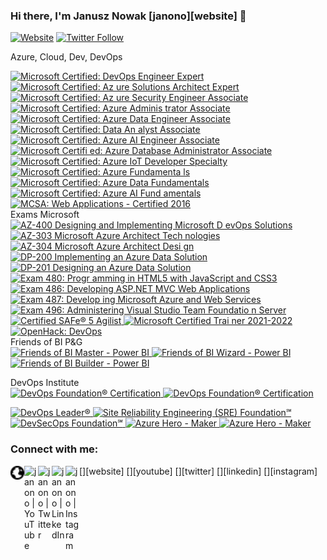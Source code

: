 ### Hi there, I'm Janusz Nowak [janono][website] 👋

[![Website](https://img.shields.io/website?label=blog.janono.pl&style=for-the-badge&url=https%3A%2F%2Fblog.janono.pl)](https://blog.janono.pl)
[![Twitter Follow](https://img.shields.io/twitter/follow/jnowwwak?color=1DA1F2&logo=twitter&style=for-the-badge)](https://twitter.com/intent/follow?original_referer=https%3A%2F%2Fgithub.com%2Fjanusznowak&screen_name=jnowwwak)

<div>

Azure, Cloud, Dev, DevOps
<br>

<a href="https://www.credly.com/badges/ca33f668-2a52-4572-8151-d1179d10ebd7" title="Microsoft Certified: DevOps Engineer Expert">
    <img src="https://images.credly.com/size/600x600/images/c3ab66f8-5d59-4afa-a6c2-0ba30a1989ca/CERT-Expert-DevOps-Engineer-600x600.png" width="140" alt="Microsoft Certified: DevOps 
Engineer Expert"/>
</a>
<a href="https://www.credly.com/badges/e2ac5d12-235d-45f9-80df-2a42740b3f1b" title="Microsoft Certified: Azure Solutions Architect Expert">
    <img src="https://images.credly.com/size/600x600/images/987adb7e-49be-4e24-b67e-55986bd3fe66/azure-solutions-architect-expert-600x600.png" width="140" alt="Microsoft Certified: Az
ure Solutions Architect Expert"/>
</a>
<a href="https://www.credly.com/badges/205c5f21-d69a-4b8e-b16e-01fc4cef3e6d" title="Microsoft Certified: Azure Security Engineer Associate">
    <img src="https://images.credly.com/size/600x600/images/1ad16b6f-2c71-4a2e-ae74-ec69c4766039/azure-security-engineer-associate600x600.png" width="140" alt="Microsoft Certified: Az
ure Security Engineer Associate"/>
</a>


<a href="https://www.credly.com/badges/e7e9f2ea-1f7c-4b8c-988a-80c3689ffd62" title="Microsoft Certified: Azure Administrator Associate">
    <img src="https://images.credly.com/size/600x600/images/35d18649-95c6-4c78-b07a-cfc1362318f3/azure-administrator-associate.png" width="140" alt="Microsoft Certified: Azure Adminis
trator Associate"/>
</a>

<a href="https://www.credly.com/badges/ca891c5b-73ce-49ff-8bf2-eef94445a97f" title="Microsoft Certified: Azure Data Engineer Associate">
    <img src="https://images.credly.com/size/600x600/images/61542181-0e8d-496c-a17c-3d4bf590eda1/azure-data-engineer-associate-600x600.png" width="140" alt="Microsoft Certified: Azure
 Data Engineer Associate"/>
</a>
<a href="https://www.credly.com/badges/dcd5f342-d269-4f96-93f8-296c3b983662" title="Microsoft Certified: Data Analyst Associate">
    <img src="https://images.credly.com/size/600x600/images/5cc4fa32-c08f-43c5-ae31-3184e172ad34/CERT-Associate-Data-Analyst-600x600.png" width="140" alt="Microsoft Certified: Data An
alyst Associate"/>
</a>
<a href="https://www.credly.com/badges/92e03c54-3999-4757-9811-4bf7b6fb7c48" title="Microsoft Certified: Azure AI Engineer Associate">
    <img src="https://images.credly.com/size/600x600/images/1fab226c-0e60-4b45-9853-1905a4b6853a/azure-ai-engineer-600x600.png" width="140" alt="Microsoft Certified: Azure AI Engineer
 Associate"/>
</a>
<a href="https://www.credly.com/badges/2b1c8264-264f-49c7-9022-d2403d2515cd" title="Microsoft Certified: Azure Database Administrator Associate">
    <img src="https://images.credly.com/size/600x600/images/edc0b0d8-55ec-4dfe-9353-22c1bc4e07e8/azure-database-administrator-associate-600x600.png" width="140" alt="Microsoft Certifi
ed: Azure Database Administrator Associate"/>
</a>

<a href="https://www.credly.com/badges/ee3b9a32-1968-4b9c-96fb-2c173c8b0bfc" title="Microsoft Certified: Azure IoT Developer Specialty">
    <img src="https://images.credly.com/size/600x600/images/2711b780-c3f1-4678-a9ae-f6c49c379189/specialty-azure-iot-developer-600x600.png" width="140" alt="Microsoft Certified: Azure
 IoT Developer Specialty"/>
</a>


<a href="https://www.credly.com/badges/e546843f-433a-4441-858e-beff605eefb5" title="Microsoft Certified: Azure Fundamentals">
    <img src="https://images.credly.com/size/600x600/images/6a254dad-77e5-4e71-8049-94e5c7a15981/azure-fundamentals-600x600.png" width="140" alt="Microsoft Certified: Azure Fundamenta
ls"/>
</a>
<a href="https://www.credly.com/badges/b353b013-4b51-4e4f-b151-e1a8259ee73e" title="Microsoft Certified: Azure Data Fundamentals">
    <img src="https://images.credly.com/size/600x600/images/70eb1e3f-d4de-4377-a062-b20fb29594ea/azure-data-fundamentals-600x600.png" width="140" alt="Microsoft Certified: Azure Data 
Fundamentals"/>
</a>
<a href="https://www.credly.com/badges/833bd792-ae7d-448e-ba18-eeaf1885a926" title="Microsoft Certified: Azure AI Fundamentals">
    <img src="https://images.credly.com/size/600x600/images/4136ced8-75d5-4afb-8677-40b6236e2672/azure-ai-fundamentals-600x600.png" width="140" alt="Microsoft Certified: Azure AI Fund
amentals"/>
</a>
<a href="https://www.credly.com/badges/2e497688-fb55-40f7-b77e-feab200733cc" title="MCSA: Web Applications - Certified 2016">
    <img src="https://images.credly.com/size/600x600/images/421ca115-c03d-403d-893c-da7652bb8619/MCSA_Web_Applications-01.png" width="140" alt="MCSA: Web Applications - Certified 2016
"/>
</a>


<div>
Exams Microsoft
<br>
<a href="https://www.credly.com/badges/2d2b4b07-4b3e-441b-b7b2-10053e2f4fc7" title="AZ-400 Designing and Implementing Microsoft DevOps Solutions">
    <img src="https://images.credly.com/size/600x600/images/107e2eb6-f394-40eb-83d2-d8c9b7d34555/exam-az400-600x600.png" width="140" alt="AZ-400 Designing and Implementing Microsoft D
evOps Solutions"/>
</a>

<a href="https://www.credly.com/badges/651f707f-826d-4006-95e6-c36ad6e30f9a" title="AZ-303 Microsoft Azure Architect Technologies">
    <img src="https://images.credly.com/size/600x600/images/285339cc-675a-4b1a-bdd9-283868af2fc8/EXAM-Expert-AZ-303-600x600.png" width="140" alt="AZ-303 Microsoft Azure Architect Tech
nologies"/>
</a>

<a href="https://www.credly.com/badges/f7ce3231-9b3c-4287-8db4-76ab42a05a28" title="AZ-304 Microsoft Azure Architect Design">
    <img src="https://images.credly.com/size/600x600/images/bfdff01e-a9dd-41fc-9301-8a90585c19bb/EXAM-Expert-AZ-304-600x600.png" width="140" alt="AZ-304 Microsoft Azure Architect Desi
gn"/>
</a>

<a href="https://www.credly.com/badges/26117260-b59f-4c6b-9310-c14f357c3e79" title="DP-200 Implementing an Azure Data Solution">
    <img src="https://images.credly.com/size/600x600/images/af626bbe-ed13-472f-9e72-d4808474acb5/exam-dp200-600x600.png" width="140" alt="DP-200 Implementing an Azure Data Solution"/>

</a>


<a href="https://www.credly.com/badges/2dbc524a-3cdc-4802-ae15-51d869aac750" title="DP-201 Designing an Azure Data Solution">
    <img src="https://images.credly.com/size/600x600/images/c4671de2-68f7-4219-952d-2e955e25f453/exam-dp201-600x600.png" width="140" alt="DP-201 Designing an Azure Data Solution"/>
</a>

<a href="https://www.credly.com/badges/c8aa0b27-2ed1-4852-95ea-adaa17099fd6" title="Exam 480: Programming in HTML5 with JavaScript and CSS3">
    <img src="https://images.credly.com/size/600x600/images/84f513e4-256d-4aa0-a29d-973bcb39d87a/Programming_in_HTML5_with_JavaScript_and_Css3-01.png" width="140" alt="Exam 480: Progr
amming in HTML5 with JavaScript and CSS3"/>
</a>
<a href="https://www.credly.com/badges/96c7dae0-acc0-479c-ad4e-b353dcfc8ef6" title="Exam 486: Developing ASP.NET MVC Web Applications">
    <img src="https://images.credly.com/size/600x600/images/cbab3216-025d-4601-86ee-c5970b348d48/Developing_ASP.NET_MVC_Web_Applications-01.png" width="140" alt="Exam 486: Developing 
ASP.NET MVC Web Applications"/>
</a>
<a href="https://www.credly.com/badges/d06397c1-e850-414c-a980-92973b226950" title="Exam 487: Developing Microsoft Azure and Web Services">
    <img src="https://images.credly.com/size/600x600/images/ff9e3554-46b8-474d-8a8c-9285284e6c83/Developing_Microsoft_Azure_and_Web_Services-01.png" width="140" alt="Exam 487: Develop
ing Microsoft Azure and Web Services"/>
</a>
<a href="https://www.credly.com/badges/93ad8065-842c-4a27-93de-55638425c2e6" title="Exam 496: Administering Visual Studio Team Foundation Server">
    <img src="https://images.credly.com/size/600x600/images/1f1a5322-f492-4361-984e-cfaae0b0c97b/Exam_496-01.png" width="140" alt="Exam 496: Administering Visual Studio Team Foundatio
n Server"/>
</a>

</div>

<a href="https://www.credly.com/badges/47996eae-5885-4502-98f5-41a6028e153a" title="Certified SAFe® 5 Agilist">
    <img src="https://images.credly.com/size/600x600/images/969ca68c-6793-4ebc-b35a-1d2663ad3c26/cert_mark_SA_badge_large_300px.png" width="140" alt="Certified SAFe® 5 Agilist"/>
</a>



<a href="https://www.credly.com/badges/8675a1d5-c560-42fd-8f16-0e83d4602d57" title="Microsoft Certified Trainer 2021-2022">
    <img src="https://images.credly.com/size/600x600/images/a6ea4416-4f34-4a85-bc24-eb3fe32fd241/MCT-Microsoft_Certified_Trainer-600x600.png" width="140" alt="Microsoft Certified Trai
ner 2021-2022"/>
</a>

<a href="https://www.credly.com/badges/bf60eeb8-cb20-4e53-a834-4c389fdef54e" title="OpenHack: DevOps">
    <img src="https://images.credly.com/size/600x600/images/0384f554-6401-42d2-b494-02a6d2fd3013/DevOps.png" width="140" alt="OpenHack: DevOps"/>
</a>

<div>
Friends of BI P&G
    <br>
<a href="https://www.credly.com/badges/55c4245e-fd37-4baf-9cff-333ae609ea72" title="Friends of BI Master - Power BI">
    <img src="https://images.credly.com/size/600x600/images/b8a378e7-7986-43b2-b87d-f9232eec439f/PBI_Master_Badge_sq.png" width="140" alt="Friends of BI Master - Power BI"/>
</a>
<a href="https://www.credly.com/badges/9e21c140-e658-482f-8a70-7ba0848302ef" title="Friends of BI Wizard - Power BI">
    <img src="https://images.credly.com/size/600x600/images/ddefbfc2-7e89-4b5c-a685-aa48903dbee9/PBI_Wizard_Badge_sq.png" width="140" alt="Friends of BI Wizard - Power BI"/>
</a>
<a href="https://www.credly.com/badges/f74f58fc-8069-422f-9a65-86c8ae0a425c" title="Friends of BI Builder - Power BI">
    <img src="https://images.credly.com/size/600x600/images/df0f41b4-8e93-4fb0-a7a3-ddd29f2eb387/PBI_Builder_Badge_sq.png" width="140" alt="Friends of BI Builder - Power BI"/>
</a>
</div>


<div>

DevOps Institute
    <br>
<a href="https://devops.credly.com/member-badges/23131093" title="DevOps Foundation® Certification">
    <img src="https://credlyapp.s3.amazonaws.com/badges/8bbb7b5a060a84447018cb1ee062f85a_17.png" width="140" alt="DevOps Foundation® Certification"/>
</a>
<a href="https://devops.credly.com/member-badges/23131093" title="DevOps Foundation® Certification">
    <img src="https://www.devopsinstitute.com/wp-content/uploads/2020/08/DevOpsFoundationBadge.png" width="140" alt="DevOps Foundation® Certification"/>
</a>

<a href="https://www.devopsinstitute.com/certifications/devops-leader/" title="DevOps Leader®">
    <img src="https://www.devopsinstitute.com/wp-content/uploads/2020/08/DevOpsLeaderBadge-2.png" width="140" alt="DevOps Leader®"/>
</a>
<a href="https://www.devopsinstitute.com/certifications/sre-foundation/" title="Site Reliability Engineering (SRE) Foundation℠">
    <img src="https://www.devopsinstitute.com/wp-content/uploads/2020/08/SREFoundation-2.png" width="140" alt="Site Reliability Engineering (SRE) Foundation℠"/>
</a>

<a href="https://www.devopsinstitute.com/certifications/devsecops-foundation/" title="DevSecOps Foundation℠">
    <img src="https://www.devopsinstitute.com/wp-content/uploads/2020/08/DevSecOpsFoundation-2.png" width="140" alt="DevSecOps Foundation℠"/>
</a>

<a href="https://www.microsoft.com/skills/azureheroes" title="Azure Hero - Maker">
    <img src="https://www.microsoft.com/Skills/Content/images/azureHeroes/newBadgers/maker.jpg" width="240" alt="Azure Hero - Maker"/>
</a>
<a href="https://www.microsoft.com/skills/azureheroes" title="Azure Hero - Content Hero">
    <img src="https://www.microsoft.com/Skills/Content/images/azureHeroes/newBadgers/content_hero.jpg" width="240" alt="Azure Hero - Maker"/>
</a>


    
</div>











</div>


<!--
<div>
<a href="https://www.credly.com/earner/earned/badge/ca33f668-2a52-4572-8151-d1179d10ebd7" title="Microsoft Certified: DevOps Engineer Expert">
  <img src="./img/Microsoft Certified_ DevOps Engineer Expert.png?raw=true" width="140" alt="Microsoft Certified: DevOps Engineer Expert"/>
</a>
<a href="https://www.credly.com/earner/earned/badge/e2ac5d12-235d-45f9-80df-2a42740b3f1b">
  <img src="./img/Microsoft Certified_ Azure Solutions Architect Expert.png?raw=true" width="140" alt="Microsoft Certified: Azure Solutions Architect Expert"/>
</a>
<a href="https://www.credly.com/earner/earned/badge/205c5f21-d69a-4b8e-b16e-01fc4cef3e6d">
  <img src="./img/Microsoft Certified_ Azure Security Engineer Associate.png?raw=true" width="140"alt="Microsoft Certified: Azure Security Engineer Associate"/>
</a>
</div>
-->
<!--
<div>
<img src="./img/Designing and Implementing Microsoft DevOps Solutions .png?raw=true" width="140"/>

<img src="./img/Programming in HTML5 with JavaScript and CSS3 .png?raw=true" width="140"/><img src="./img/Microsoft Specialist_ Programming in HTML5 with JavaScript and CSS3.png?raw=true" width="140"/>
<img src="./img/Microsoft Certified Professional_ Microsoft Certified Professional.png?raw=true" width="140"/>
<img src="./img/Developing ASP.NET MVC Web Applications .png?raw=true" width="140"/>
<img src="./img/Developing Microsoft Azure and Web Services .png?raw=true" width="140"/>
<img src="./img/Microsoft Certified Solutions Developer_ Web Applications (Inactive).png?raw=true" width="140"/>
<img src="./img/Administering Visual Studio Team Foundation Server .png?raw=true" width="140"/>
<img src="./img/Microsoft Certified Solutions Associate_ Web Applications (Charter)*.png?raw=true" width="140"/>
<img src="./img/Information security in the cloud according to ISO / IEC 27017_ 2015 with elements of protection of personal data processed in the cloud (ISO / OEC 27018_ 2014).png?raw=true" width="140"/>
<img src="./img/DevOps Foundation® Certification.png?raw=true" width="140"/>
<img src="./img/Azure Hero - Maker.png?raw=true" width="140"/>
<img src="./img/Azure Hero - Content Hero.png?raw=true" width="140"/>
<img src="./img/Microsoft Azure Fundamentals .png?raw=true" width="140"/>
<img src="./img/Microsoft Certified_ Azure Fundamentals.png?raw=true" width="140"/>

<img src="./img/Microsoft Azure Administrator .png?raw=true" width="140"/>

<img src="./img/Microsoft Certified_ Azure Administrator Associate.png?raw=true" width="140"/>
  
<img src="./img/Microsoft Azure Data Fundamentals .png?raw=true" width="140"/>
<img src="./img/Microsoft Certified_ Azure Data Fundamentals.png?raw=true" width="140"/>
<img src="./img/Microsoft Azure Architect Design .png?raw=true" width="140"/>
<img src="./img/Microsoft Azure Architect Technologies .png?raw=true" width="140"/>

<img src="./img/Trainer_ MCT Enrollment.png?raw=true" width="140"/>
<img src="./img/Microsoft Azure Security Technologies .png?raw=true" width="140"/>

<img src="./img/Microsoft Azure AI Fundamentals .png?raw=true" width="140"/>
<img src="./img/Microsoft Certified_ Azure AI Fundamentals.png?raw=true" width="140"/>
<img src="./img/DevOps Leader (DOL)® Certification.png?raw=true" width="140"/>
<img src="./img/Administering Relational Databases on Microsoft Azure .png?raw=true" width="140"/>
<img src="./img/Microsoft Certified_ Azure Database Administrator Associate.png?raw=true" width="140"/>
<img src="./img/Designing an Azure Data Solution .png?raw=true" width="140"/>
<img src="./img/Implementing an Azure Data Solution .png?raw=true" width="140"/>
<img src="./img/Microsoft Certified_ Azure Data Engineer Associate.png?raw=true" width="140"/>
<img src="./img/Site Reliability Engineering (SRE) Foundation Certification.png?raw=true" width="140"/>
<img src="./img/Designing and Implementing an Azure AI Solution .png?raw=true" width="140"/>
<img src="./img/Microsoft Certified_ Azure AI Engineer Associate.png?raw=true" width="140"/>
<img src="./img/Microsoft Azure IoT Developer .png?raw=true" width="140"/>
<img src="./img/Specialty_ Microsoft Certified_ Azure IoT Developer Specialty.png?raw=true" width="140"/>
<img src="./img/OpenHack_ DevOps.png?raw=true" width="140"/>
<img src="./img/DevSecOps Foundation (DSOF) Certification.png?raw=true" width="140"/>
<img src="./img/Microsoft Certified_ Data Analyst Associate.png?raw=true" width="140"/>
</div>

<div>
<img src="./img/Friends of BI Master - Power BI.png?raw=true" width="140"/>
<img src="./img/Friends of BI Wizard - Power BI.png?raw=true" width="140"/>
<img src="./img/Friends of BI Builder - Power BI.png?raw=true" width="140"/>
</div>
-->

<!--
**janusznowak/janusznowak** is a ✨ _special_ ✨ repository because its `README.md` (this file) appears on your GitHub profile.

Here are some ideas to get you started:

- 🔭 I’m currently working on ...
- 🌱 I’m currently learning ...
- 👯 I’m looking to collaborate on ...
- 🤔 I’m looking for help with ...
- 💬 Ask me about ...
- 📫 How to reach me: ...
- 😄 Pronouns: ...
- ⚡ Fun fact: ...
-->


### Connect with me:

[<img align="left" alt="blog.janono.pl" width="22px" src="https://raw.githubusercontent.com/iconic/open-iconic/master/svg/globe.svg" />][website]
[<img align="left" alt="janono | YouTube" width="22px" src="https://cdn.jsdelivr.net/npm/simple-icons@v3/icons/youtube.svg" />][youtube]
[<img align="left" alt="janono | Twitter" width="22px" src="https://cdn.jsdelivr.net/npm/simple-icons@v3/icons/twitter.svg" />][twitter]
[<img align="left" alt="janono | LinkedIn" width="22px" src="https://cdn.jsdelivr.net/npm/simple-icons@v3/icons/linkedin.svg" />][linkedin]
[<img align="left" alt="janono | Instagram" width="22px" src="https://cdn.jsdelivr.net/npm/simple-icons@v3/icons/instagram.svg" />][instagram]

<br />

<!--START_SECTION:badges-->
<!--END_SECTION:badges-->
